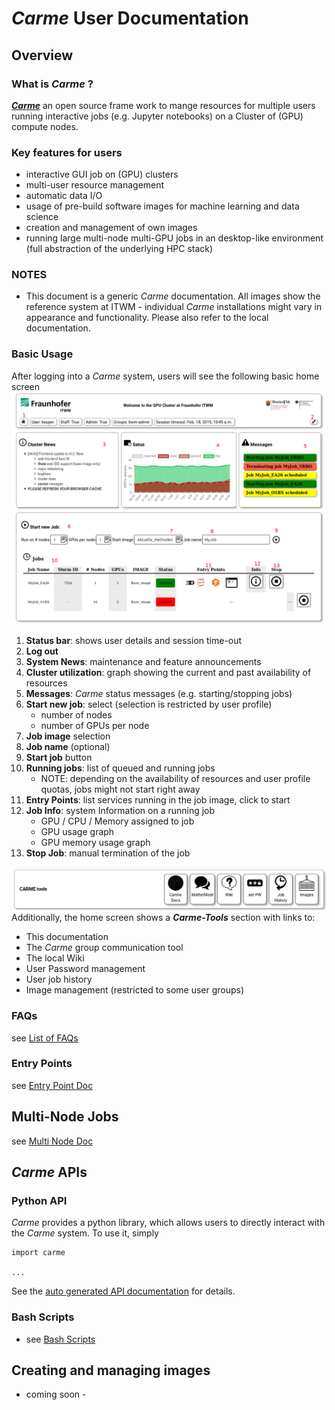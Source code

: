
# *Carme* User Documentation 

## Overview
### What is *Carme* ?
[***Carme***](www.open-carme.org) an open source frame work to mange resources for multiple users running interactive jobs (e.g. Jupyter notebooks) on a Cluster of (GPU) compute nodes.

### Key features for users
* interactive GUI job on (GPU) clusters
* multi-user resource management 
* automatic data I/O
* usage of pre-build software images for machine learning and data science
* creation and management of own images
* running large multi-node multi-GPU jobs in an desktop-like environment (full abstraction of the underlying HPC stack)

### NOTES
* This document is a generic *Carme* documentation. All images show the reference system at ITWM - individual *Carme* installations might vary in appearance and functionality. Please also refer to the local documentation.  

### Basic Usage
After logging into a *Carme* system, users will see the following basic home screen 
![home_screen](Images/home_screen.png)
1. **Status bar**: shows user details and session time-out
2. **Log out**
3. **System News**: maintenance and feature announcements 
4. **Cluster utilization**: graph showing the current and past availability of resources 
5. **Messages**: *Carme* status messages (e.g. starting/stopping jobs)
6. **Start new job**: select (selection is restricted by user profile)
    * number of nodes 
    * number of GPUs per node
7. **Job image** selection
8. **Job name** (optional)
9. **Start job** button
10. **Running jobs**: list of queued and running jobs
    * NOTE: depending on the availability of resources and user profile quotas, jobs might not start right away 
11. **Entry Points**: list services running in the job image, click to start
12. **Job Info**: system Information on a running job
    * GPU / CPU / Memory assigned to job
    * GPU usage graph
    * GPU memory usage graph
13. **Stop Job**: manual termination of the job

![tools](Images/carme-tools.png)
Additionally, the home screen shows a ***Carme-Tools*** section with links to:
* This documentation
* The *Carme* group communication tool
* The local Wiki
* User Password management
* User job history
* Image management (restricted to some user groups)

### FAQs
see [List of FAQs](FAQ.md)

### Entry Points
see [Entry Point Doc](EntryPoints.md)

## Multi-Node Jobs
see [Multi Node Doc](Multi_Node_Jobs/readme.md)

## *Carme* APIs
### Python API
*Carme* provides a python library, which allows users to directly interact with the *Carme* system. To use it, simply

```
import carme

...

```

See the [auto generated API documentation](PythonAPI.md) for details. 

### Bash Scripts
* see [Bash Scripts](BashAPI.md)

## Creating and managing images
- coming soon -
